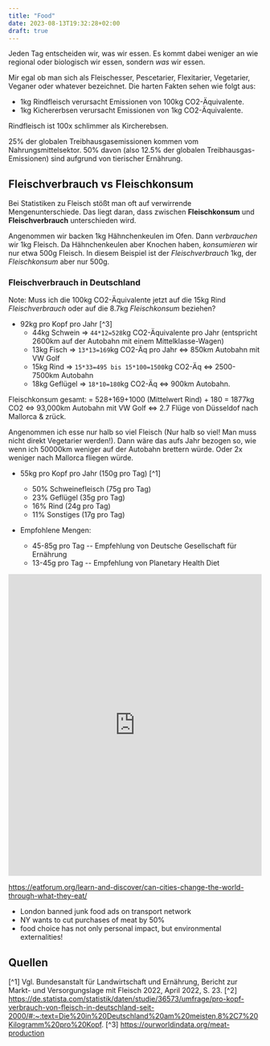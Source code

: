 ```yaml
---
title: "Food"
date: 2023-08-13T19:32:28+02:00
draft: true
---
```


Jeden Tag entscheiden wir, was wir essen. Es kommt dabei weniger an wie regional oder biologisch wir essen, sondern *was* wir essen.

Mir egal ob man sich als Fleischesser, Pescetarier, Flexitarier, Vegetarier, Veganer oder whatever bezeichnet. Die harten Fakten sehen wie folgt aus:

* 1kg Rindfleisch verursacht Emissionen von 100kg CO2-Äquivalente.
* 1kg Kichererbsen verursacht Emissionen von 1kg CO2-Äquivalente.

Rindfleisch ist 100x schlimmer als Kircherebsen. 

25% der globalen Treibhausgasemissionen kommen vom Nahrungsmittelsektor.
50% davon (also 12.5% der globalen Treibhausgas-Emissionen) sind aufgrund von tierischer Ernährung.

## Fleischverbrauch vs Fleischkonsum 

Bei Statistiken zu Fleisch stößt man oft auf verwirrende Mengenunterschiede. Das liegt daran, dass zwischen **Fleischkonsum** und **Fleischverbrauch** unterschieden wird.

Angenommen wir backen 1kg Hähnchenkeulen im Ofen. Dann *verbrauchen* wir 1kg Fleisch. Da Hähnchenkeulen aber Knochen haben, *konsumieren* wir nur etwa 500g Fleisch. In diesem Beispiel ist der *Fleischverbrauch* 1kg, der *Fleischkonsum* aber nur 500g.

### Fleischverbrauch in Deutschland

Note: Muss ich die 100kg CO2-Äquivalente jetzt auf die 15kg Rind *Fleischverbrauch* oder auf die 8.7kg *Fleischkonsum* beziehen?

* 92kg pro Kopf pro Jahr [^3]
    * 44kg Schwein => `44*12=528`kg CO2-Äquivalente pro Jahr (entspricht 2600km auf der Autobahn mit einem Mittelklasse-Wagen)
    * 13kg Fisch => `13*13=169`kg CO2-Äq pro Jahr <=> 850km Autobahn mit VW Golf
    * 15kg Rind => `15*33=495 bis 15*100=1500`kg CO2-Äq <=> 2500-7500km Autobahn
    * 18kg Geflügel => `18*10=180`kg CO2-Äq <=> 900km Autobahn.

Fleischkonsum gesamt:
= 528+169+1000 (Mittelwert Rind) + 180
= 1877kg CO2
<=> 93,000km Autobahn mit VW Golf
<=> 2.7 Flüge von Düsseldof nach Mallorca & zrück.

Angenommen ich esse nur halb so viel Fleisch (Nur halb so viel! Man muss nicht direkt Vegetarier werden!). Dann wäre das aufs Jahr bezogen so, wie wenn ich 50000km weniger auf der Autobahn brettern würde. Oder 2x weniger nach Mallorca fliegen würde.





* 55kg pro Kopf pro Jahr (150g pro Tag) [^1]
    * 50% Schweinefleisch (75g pro Tag)
    * 23% Geflügel (35g pro Tag)
    * 16% Rind (24g pro Tag)
    * 11% Sonstiges (17g pro Tag) 

* Empfohlene Mengen:
    * 45-85g pro Tag -- Empfehlung von Deutsche Gesellschaft für Ernährung
    * 13-45g pro Tag -- Empfehlung von Planetary Health Diet


<iframe src="https://ourworldindata.org/explorers/food-footprints?facet=none&hideControls=true&Commodity+or+Specific+Food+Product=Commodity&Environmental+Impact=Carbon+footprint&Kilogram+%2F+Protein+%2F+Calories=Per+kilogram&By+stage+of+supply+chain=false&country=Bananas~Beef+%28beef+herd%29~Beef+%28dairy+herd%29~Cheese~Eggs~Lamb+%26+Mutton~Milk~Maize~Nuts~Pig+Meat~Peas~Potatoes~Poultry+Meat~Rice~Tomatoes~Wheat+%26+Rye~Tofu+%28soybeans%29~Prawns+%28farmed%29" loading="lazy" style="width: 100%; height: 600px; border: 0px none;"></iframe>

https://eatforum.org/learn-and-discover/can-cities-change-the-world-through-what-they-eat/
  * London banned junk food ads on transport network
  * NY wants to cut purchases of meat by 50%
  * food choice has not only personal impact, but environmental externalities!



## Quellen

[^1] Vgl. Bundesanstalt für Landwirtschaft und Ernährung, Bericht zur Markt- und Versorgungslage mit Fleisch 2022, April 2022, S. 23.
[^2] https://de.statista.com/statistik/daten/studie/36573/umfrage/pro-kopf-verbrauch-von-fleisch-in-deutschland-seit-2000/#:~:text=Die%20in%20Deutschland%20am%20meisten,8%2C7%20Kilogramm%20pro%20Kopf.
[^3] https://ourworldindata.org/meat-production
